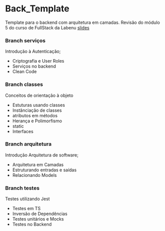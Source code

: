 # Back_Template
Template para o backend com arquitetura em camadas.
Revisão do módulo 5 do curso de FullStack da Labenu
[slides](https://s3.us-west-2.amazonaws.com/secure.notion-static.com/1a5980dc-4875-472e-b569-d202baa6c4d8/Revisao_Modulo_5.pdf?X-Amz-Algorithm=AWS4-HMAC-SHA256&X-Amz-Content-Sha256=UNSIGNED-PAYLOAD&X-Amz-Credential=AKIAT73L2G45EIPT3X45%2F20220315%2Fus-west-2%2Fs3%2Faws4_request&X-Amz-Date=20220315T162248Z&X-Amz-Expires=86400&X-Amz-Signature=f072a17787504b8b9a4a971fae0f19af19c9f90dc91f0e02a0b6189577cadcdd&X-Amz-SignedHeaders=host&response-content-disposition=filename%20%3D%22Revisa%25CC%2583o%2520Mo%25CC%2581dulo%25205.pdf%22&x-id=GetObject)

### Branch serviços 
Introdução à Autenticação;
<ul>
  <li>Criptografia e User Roles</li>
  <li>Serviços no backend</li>
  <li>Clean Code</li>
</ul>

### Branch classes
Conceitos de orientação à objeto
<ul>
  <li>Estuturas usando classes</li>
  <li>Instânciação de classes</li>
  <li>atributos em métodos</li>
  <li>Herança e Polimorfismo</li>
  <li>static</li>
  <li>Interfaces</li>
</ul>

### Branch arquitetura
Introdução Arquitetura de software;
<ul>
  <li>Arquitetura em Camadas</li>
  <li>Estruturando entradas e saídas</li>
  <li>Relacionando Models</li>
</ul>

### Branch testes
Testes utilizando Jest
<ul>
  <li>Testes em TS</li>
  <li>Inversão de Dependências</li>
  <li>Testes unitários e Mocks</li>
  <li>Testes no Backend</li>
</ul>
